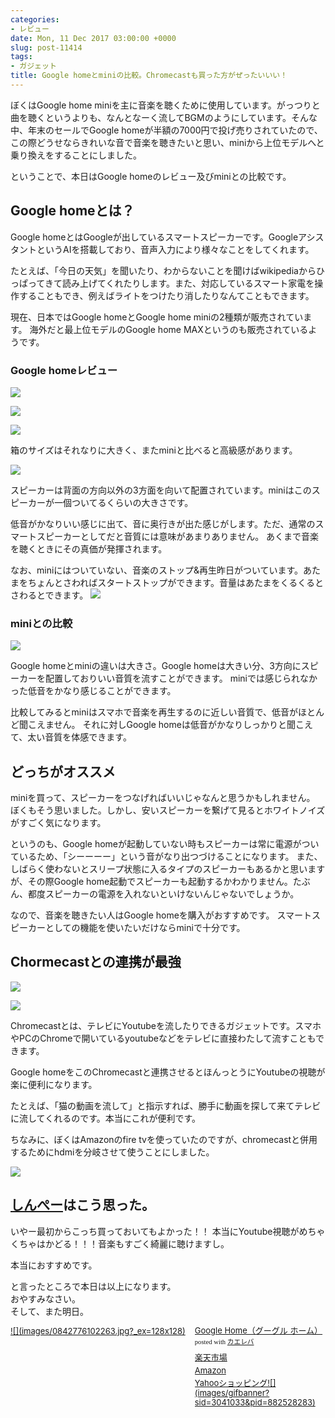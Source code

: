 ```yaml
---
categories:
- レビュー
date: Mon, 11 Dec 2017 03:00:00 +0000
slug: post-11414
tags:
- ガジェット
title: Google homeとminiの比較。Chromecastも買った方がぜったいいい！
---
```


ぼくはGoogle home miniを主に音楽を聴くために使用しています。がっつりと曲を聴くというよりも、なんとなーく流してBGMのようにしています。そんな中、年末のセールでGoogle homeが半額の7000円で投げ売りされていたので、この際どうせならきれいな音で音楽を聴きたいと思い、miniから上位モデルへと乗り換えをすることにしました。

ということで、本日はGoogle homeのレビュー及びminiとの比較です。<!--more--><h2>Google homeとは？</h2>

Google homeとはGoogleが出しているスマートスピーカーです。GoogleアシスタントというAIを搭載しており、音声入力により様々なことをしてくれます。

たとえば、「今日の天気」を聞いたり、わからないことを聞けばwikipediaからひっぱってきて読み上げてくれたりします。また、対応しているスマート家電を操作することもでき、例えばライトをつけたり消したりなんてこともできます。

現在、日本ではGoogle homeとGoogle home miniの2種類が販売されています。
海外だと最上位モデルのGoogle home MAXというのも販売されているようです。

<h3>Google homeレビュー</h3>

![](images/IIMG_1036.jpg)


![](images/IIMG_1037.jpg)


![](images/IIMG_1038.jpg)

箱のサイズはそれなりに大きく、またminiと比べると高級感があります。

![](images/IIMG_1040.jpg)

スピーカーは背面の方向以外の3方面を向いて配置されています。miniはこのスピーカーが一個ついてるくらいの大きさです。

低音がかなりいい感じに出て、音に奥行きが出た感じがします。ただ、通常のスマートスピーカーとしてだと音質には意味があまりありません。
あくまで音楽を聴くときにその真価が発揮されます。

なお、miniにはついていない、音楽のストップ&再生昨日がついています。あたまをちょんとさわればスタートストップができます。音量はあたまをくるくるとさわるとできます。
![](images/IIMG_1043.jpg)

<h3>miniとの比較</h3>

![](images/IIMG_1039.jpg)

Google homeとminiの違いは大きさ。Google homeは大きい分、3方向にスピーカーを配置しておりいい音質を流すことができます。
miniでは感じられなかった低音をかなり感じることができます。

比較してみるとminiはスマホで音楽を再生するのに近しい音質で、低音がほとんど聞こえません。
それに対しGoogle homeは低音がかなりしっかりと聞こえて、太い音質を体感できます。


<h2>どっちがオススメ</h2>

miniを買って、スピーカーをつなげればいいじゃなんと思うかもしれません。
ぼくもそう思いました。しかし、安いスピーカーを繋げて見るとホワイトノイズがすごく気になります。

というのも、Google homeが起動していない時もスピーカーは常に電源がついているため、「シーーーー」という音がなり出つづけることになります。
また、しばらく使わないとスリープ状態に入るタイプのスピーカーもあるかと思いますが、その際Google home起動でスピーカーも起動するかわかりません。たぶん、都度スピーカーの電源を入れないといけないんじゃないでしょうか。

なので、音楽を聴きたい人はGoogle homeを購入がおすすめです。
スマートスピーカーとしての機能を使いたいだけならminiで十分です。

<h2>Chormecastとの連携が最強</h2>

![](images/IIMG_1046.jpg)

![](images/IIMG_1048.jpg)

Chromecastとは、テレビにYoutubeを流したりできるガジェットです。スマホやPCのChromeで開いているyoutubeなどをテレビに直接わたして流すこともできます。

Google homeをこのChromecastと連携させるとほんっとうにYoutubeの視聴が楽に便利になります。

たとえば、「猫の動画を流して」と指示すれば、勝手に動画を探して来てテレビに流してくれるのです。本当にこれが便利です。

ちなみに、ぼくはAmazonのfire tvを使っていたのですが、chromecastと併用するためにhdmiを分岐させて使うことにしました。

![](images/IIMG_1049.jpg)

<h2><a href="https://twitter.com/s_s_p_y">しんぺー</a>はこう思った。</h2>

いやー最初からこっち買っておいてもよかった！！
本当にYoutube視聴がめちゃくちゃはかどる！！！音楽もすごく綺麗に聴けますし。

本当におすすめです。

と言ったところで本日は以上になります。<br>
おやすみなさい。<br>
そして、また明日。

<div class="kaerebalink-box" style="text-align:left;padding-bottom:20px;font-size:small;/zoom: 1;overflow: hidden;"><div class="kaerebalink-image" style="float:left;margin:0 15px 10px 0;"><a href="https://hb.afl.rakuten.co.jp/hgc/g00q0725.6s4bsd8a.g00q0725.6s4btbc5/?pc=https%3A%2F%2Fitem.rakuten.co.jp%2Fbook%2F15142695%2F&m=http%3A%2F%2Fm.rakuten.co.jp%2Fbook%2Fi%2F18832252%2F" target="_blank" >![](images/0842776102263.jpg?_ex=128x128)</a></div><div class="kaerebalink-info" style="line-height:120%;/zoom: 1;overflow: hidden;"><div class="kaerebalink-name" style="margin-bottom:10px;line-height:120%"><a href="https://hb.afl.rakuten.co.jp/hgc/g00q0725.6s4bsd8a.g00q0725.6s4btbc5/?pc=https%3A%2F%2Fitem.rakuten.co.jp%2Fbook%2F15142695%2F&m=http%3A%2F%2Fm.rakuten.co.jp%2Fbook%2Fi%2F18832252%2F" target="_blank" >Google Home（グーグル ホーム）</a><div class="kaerebalink-powered-date" style="font-size:8pt;margin-top:5px;font-family:verdana;line-height:120%">posted with <a href="http://kaereba.com" rel="nofollow" target="_blank">カエレバ</a></div></div><div class="kaerebalink-detail" style="margin-bottom:5px;"></div><div class="kaerebalink-link1" style="margin-top:10px;"><div class="shoplinkrakuten" style="margin:5px 0"><a href="https://hb.afl.rakuten.co.jp/hgc/121ed5e1.954a9ce3.121ed5e2.9fc704ba/?pc=http%3A%2F%2Fsearch.rakuten.co.jp%2Fsearch%2Fmall%2Fgoogle%2520home%2F-%2Ff.1-p.1-s.1-sf.0-st.A-v.2%3Fx%3D0%26scid%3Daf_ich_link_urltxt%26m%3Dhttp%3A%2F%2Fm.rakuten.co.jp%2F" target="_blank" >楽天市場</a></div><div class="shoplinkamazon" style="margin:5px 0"><a href="http://www.amazon.co.jp/gp/search?keywords=google%20home&__mk_ja_JP=%E3%82%AB%E3%82%BF%E3%82%AB%E3%83%8A&tag=warawareotoko-22" target="_blank" >Amazon</a></div><div class="shoplinkyahoo" style="margin:5px 0"><a href="//ck.jp.ap.valuecommerce.com/servlet/referral?sid=3041033&pid=882528283&vc_url=http%3A%2F%2Fsearch.shopping.yahoo.co.jp%2Fsearch%3Fp%3Dgoogle%2520home&vcptn=kaereba" target="_blank" >Yahooショッピング![](images/gifbanner?sid=3041033&pid=882528283)</a></div></div></div><div class="booklink-footer" style="clear: left"></div></div>